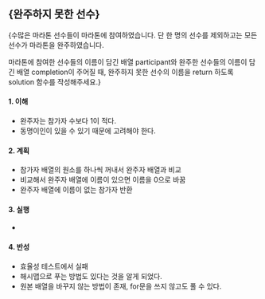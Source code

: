 ## {완주하지 못한 선수}
{수많은 마라톤 선수들이 마라톤에 참여하였습니다. 단 한 명의 선수를 제외하고는 모든 선수가 마라톤을 완주하였습니다.

마라톤에 참여한 선수들의 이름이 담긴 배열 participant와 완주한 선수들의 이름이 담긴 배열 completion이 주어질 때, 완주하지 못한 선수의 이름을 return 하도록 solution 함수를 작성해주세요.}

#### 1. 이해
- 완주자는 참가자 수보다 1이 적다.
- 동명이인이 있을 수 있기 때문에 고려해야 한다.

#### 2. 계획
- 참가자 배열의 원소를 하나씩 꺼내서 완주자 배열과 비교
- 비교해서 완주자 배열에 이름이 있으면 이름을 0으로 바꿈
- 완주자 배열에 이름이 없는 참가자 반환

#### 3. 실행
- 

#### 4. 반성
- 효율성 테스트에서 실패
- 해시맵으로 푸는 방법도 있다는 것을 알게 되었다.
- 원본 배열을 바꾸지 않는 방법이 존재, for문을 쓰지 않고도 풀 수 있다.
